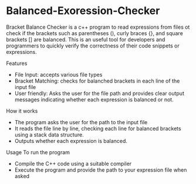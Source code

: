 # Balanced-Exoression-Checker

Bracket Balance Checker is a c++ program to read expressions from files ot check if the brackets such as parentheses (), curly braces {}, and square brackets [] are balanced.
This is an useful tool for developers and programmers to quickly verify the correctness of their code snippets or expressions.

Features
- File Input: accepts various file types
- Bracket Matching: checks for balanched brackets in each line of the input file
- User friendly: Asks the user for the file path and provides clear output messages indicating whether each expression is balanced or not.

How it works
- The program asks the user for the path to the input file
- It reads the file line by line, checking each line for balanced brackets using a stack data structure.
- Outputs whether each expression is balanced.

Usage
To run the program
- Compile the C++ code using a suitable compiler
- Execute the program and provide the path to your expression file when asked

